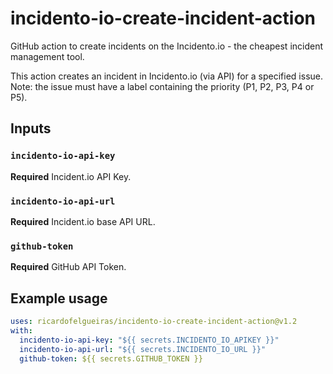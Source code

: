 # incidento-io-create-incident-action
GitHub action to create incidents on the Incidento.io - the cheapest incident management tool.

This action creates an incident in Incidento.io (via API) for a specified issue. 
Note: the issue must have a label containing the priority (P1, P2, P3, P4 or P5).

## Inputs

### `incidento-io-api-key`

**Required** Incident.io API Key.

### `incidento-io-api-url`

**Required** Incident.io base API URL.

### `github-token`

**Required** GitHub API Token.

## Example usage

```yaml
uses: ricardofelgueiras/incidento-io-create-incident-action@v1.2
with:
  incidento-io-api-key: "${{ secrets.INCIDENTO_IO_APIKEY }}"
  incidento-io-api-url: "${{ secrets.INCIDENTO_IO_URL }}"
  github-token: ${{ secrets.GITHUB_TOKEN }}
```
